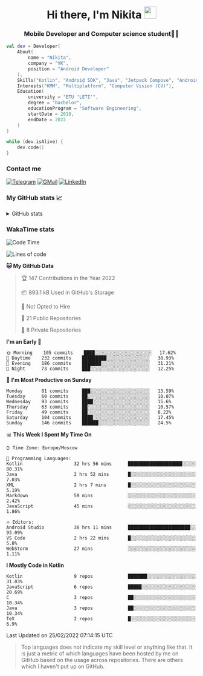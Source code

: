 <h1 align="center">
Hi there, I'm Nikita 
<img src="https://github.com/blackcater/blackcater/raw/main/images/Hi.gif" height="32"/>
</h1>
<h3 align="center">Mobile Developer and Computer science student👨‍💻</h3>

```kotlin
val dev = Developer(
    About(
        name = "Nikita",
        company = "VK",
        position = "Android Developer"
    ),
    Skills("Kotlin", "Android SDK", "Java", "Jetpack Compose", "Android Jetpack"),
    Interests("KMM", "Multiplatform", "Computer Vision (CV)"),
    Education(
        university = "ETU 'LETI'",
        degree = "bachelor",
        educationProgram = "Software Engineering",
        startDate = 2018,
        endDate = 2022
    )
)

while (dev.isAlive) {
    dev.code()
}
```

### Contact me

[![Telegram](https://img.shields.io/badge/Telegram-white?style=for-the-badge&logo=telegram&logoColor=29e9ea)](https://t.me/po4yka)
[![GMail](https://img.shields.io/badge/Gmail-white?style=for-the-badge&logo=gmail&logoColor=d14836)](mailto:pochaev.nik@gmail.com)
[![LinkedIn](https://img.shields.io/badge/linkedin%20-white.svg?&style=for-the-badge&logo=linkedin&logoColor=%230077B5)](https://www.linkedin.com/in/nikita-pochaev-415b5a1a1)

### My GitHub stats 📈

<details>
  <summary>GitHub stats</summary>
  <p align="center">
    <img src="https://github-readme-stats.vercel.app/api?username=po4yka&show_icons=true&theme=dark" />
  </p>
</details>

### WakaTime stats

<!--START_SECTION:waka-->
![Code Time](http://img.shields.io/badge/Code%20Time-2%2C268%20hrs%2055%20mins-blue)

![Lines of code](https://img.shields.io/badge/From%20Hello%20World%20I%27ve%20Written-1%20Million%20lines%20of%20code-blue)

**🐱 My GitHub Data** 

> 🏆 147 Contributions in the Year 2022
 > 
> 📦 893.1 kB Used in GitHub's Storage 
 > 
> 🚫 Not Opted to Hire
 > 
> 📜 21 Public Repositories 
 > 
> 🔑 8 Private Repositories  
 > 
**I'm an Early 🐤** 

```text
🌞 Morning    105 commits    ████░░░░░░░░░░░░░░░░░░░░░   17.62% 
🌆 Daytime    232 commits    █████████░░░░░░░░░░░░░░░░   38.93% 
🌃 Evening    186 commits    ███████░░░░░░░░░░░░░░░░░░   31.21% 
🌙 Night      73 commits     ███░░░░░░░░░░░░░░░░░░░░░░   12.25%

```
📅 **I'm Most Productive on Sunday** 

```text
Monday       81 commits     ███░░░░░░░░░░░░░░░░░░░░░░   13.59% 
Tuesday      60 commits     ██░░░░░░░░░░░░░░░░░░░░░░░   10.07% 
Wednesday    93 commits     ████░░░░░░░░░░░░░░░░░░░░░   15.6% 
Thursday     63 commits     ██░░░░░░░░░░░░░░░░░░░░░░░   10.57% 
Friday       49 commits     ██░░░░░░░░░░░░░░░░░░░░░░░   8.22% 
Saturday     104 commits    ████░░░░░░░░░░░░░░░░░░░░░   17.45% 
Sunday       146 commits    ██████░░░░░░░░░░░░░░░░░░░   24.5%

```


📊 **This Week I Spent My Time On** 

```text
⌚︎ Time Zone: Europe/Moscow

💬 Programming Languages: 
Kotlin                   32 hrs 56 mins      ████████████████████░░░░░   80.31% 
Java                     2 hrs 52 mins       █░░░░░░░░░░░░░░░░░░░░░░░░   7.03% 
XML                      2 hrs 7 mins        █░░░░░░░░░░░░░░░░░░░░░░░░   5.19% 
Markdown                 59 mins             ░░░░░░░░░░░░░░░░░░░░░░░░░   2.42% 
JavaScript               45 mins             ░░░░░░░░░░░░░░░░░░░░░░░░░   1.86%

🔥 Editors: 
Android Studio           38 hrs 11 mins      ███████████████████████░░   93.09% 
VS Code                  2 hrs 22 mins       █░░░░░░░░░░░░░░░░░░░░░░░░   5.8% 
WebStorm                 27 mins             ░░░░░░░░░░░░░░░░░░░░░░░░░   1.11%

```

**I Mostly Code in Kotlin** 

```text
Kotlin                   9 repos             ███████░░░░░░░░░░░░░░░░░░   31.03% 
JavaScript               6 repos             █████░░░░░░░░░░░░░░░░░░░░   20.69% 
C                        3 repos             ██░░░░░░░░░░░░░░░░░░░░░░░   10.34% 
Java                     3 repos             ██░░░░░░░░░░░░░░░░░░░░░░░   10.34% 
TeX                      2 repos             █░░░░░░░░░░░░░░░░░░░░░░░░   6.9%

```



 Last Updated on 25/02/2022 07:14:15 UTC
<!--END_SECTION:waka-->

> Top languages does not indicate my skill level or anything like that. It is just a metric of which languages have been hosted by me on GitHub based on the usage across repositories. There are others which I haven't put up on GitHub.
